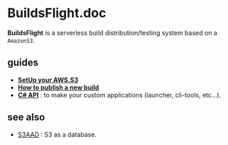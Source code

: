BuildsFlight.doc
====

__BuildsFlight__ is a serverless build distribution/testing system based on a `AmazonS3`.

guides
----
* __[SetUp your AWS.S3](setup.md)__
* __[How to publish a new build](upload_build.md)__
* __[C# API](api.md)__ : to make your custom applications (launcher, cli-tools, etc...).

see also
----
* [S3AAD](https://github.com/pjc0247/S3AAD) : S3 as a database.

